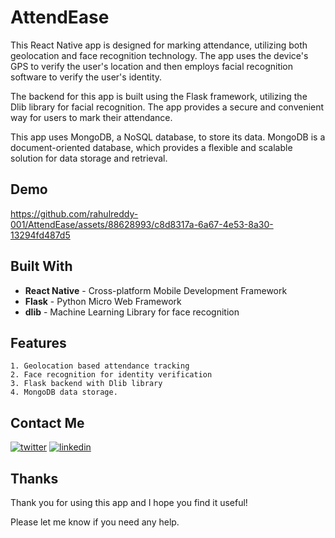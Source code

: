 # AttendEase

This React Native app is designed for marking attendance, utilizing both geolocation and face recognition technology. The app uses the device's GPS to verify the user's location and then employs facial recognition software to verify the user's identity.

The backend for this app is built using the Flask framework, utilizing the Dlib library for facial recognition. The app provides a secure and convenient way for users to mark their attendance.

This app uses MongoDB, a NoSQL database, to store its data. MongoDB is a document-oriented database, which provides a flexible and scalable solution for data storage and retrieval.

## Demo

https://github.com/rahulreddy-001/AttendEase/assets/88628993/c8d8317a-6a67-4e53-8a30-13294fd487d5

## Built With

- **React Native** - Cross-platform Mobile Development Framework
- **Flask** - Python Micro Web Framework
- **dlib** - Machine Learning Library for face recognition

## Features

    1. Geolocation based attendance tracking
    2. Face recognition for identity verification
    3. Flask backend with Dlib library
    4. MongoDB data storage.

## Contact Me

[![twitter](https://img.shields.io/badge/twitter-1DA1F2?style=for-the-badge&logo=twitter&logoColor=white)](https://twitter.com/rahulreddy_001)
[![linkedin](https://img.shields.io/badge/linkedin-0A66C2?style=for-the-badge&logo=linkedin&logoColor=white)](https://www.linkedin.com/in/rahulreddy001)

## Thanks

Thank you for using this app and I hope you find it useful!

Please let me know if you need any help.
